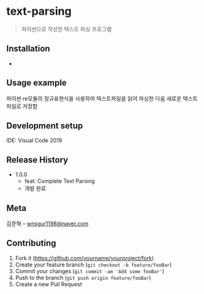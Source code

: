 # text-parsing
> 파이썬으로 작성한 텍스트 파싱 프로그램

## Installation
-

## Usage example

파이썬 re모듈의 정규표현식을 사용하여 텍스트파일을 읽어 파싱한 다음 새로운 텍스트파일로 저장함

## Development setup

IDE: Visual Code 2019

## Release History

* 1.0.0
    * feat: Complete Text Parsing
    * 개발 완료

## Meta

김준혁 – wnsgur1198@naver.com

## Contributing

1. Fork it (<https://github.com/yourname/yourproject/fork>)
2. Create your feature branch (`git checkout -b feature/fooBar`)
3. Commit your changes (`git commit -am 'Add some fooBar'`)
4. Push to the branch (`git push origin feature/fooBar`)
5. Create a new Pull Request

<!-- Markdown link & img dfn's -->
